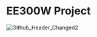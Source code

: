 # EE300W Project
![Github_Header_Changed2](https://user-images.githubusercontent.com/75147239/150646424-98e7ae61-fc3e-4e59-b40d-98732b4d7b90.png)


